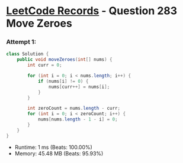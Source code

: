# [LeetCode Records](../README.md) - Question 283 Move Zeroes

### Attempt 1: 
```java
class Solution {
    public void moveZeroes(int[] nums) {
        int curr = 0;

        for (int i = 0; i < nums.length; i++) {
            if (nums[i] != 0) {
                nums[curr++] = nums[i];
            }
        }

        int zeroCount = nums.length - curr;
        for (int i = 0; i < zeroCount; i++) {
            nums[nums.length - 1 - i] = 0;
        }
    }
}
```
- Runtime: 1 ms (Beats: 100.00%)
- Memory: 45.48 MB (Beats: 95.93%)

<br>
